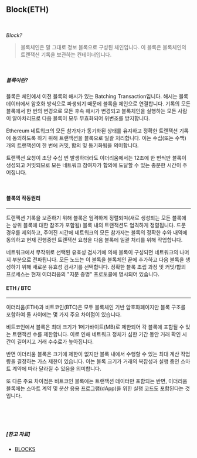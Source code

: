 ## Block(ETH)

<br>

*Block?*

> 블록체인은 말 그대로 정보 블록으로 구성된 체인입니다. 이 블록은 블록체인의 트랜잭션 기록을 보관하는 컨테이너입니다. 
<br>

##### 블록이란?

블록은 체인에서 이전 블록의 해시가 있는 Batching Transaction입니다. 해시는 블록 데이터에서 암호화 방식으로 파생되기 때문에 블록을 체인으로 연결합니다. 기록의 모든 블록에서 한 번의 변경으로 모든 후속 해시가 변경되고 블록체인을 실행하는 모든 사람이 알아차리므로 다음 블록이 모두 무효화되어 위변조를 방지합니다.

Ethereum 네트워크의 모든 참가자가 동기화된 상태를 유지하고 정확한 트랜잭션 기록에 동의하도록 하기 위해 트랜잭션을 블록으로 일괄 처리합니다. 이는 수십(또는 수백)개의 트랜잭션이 한 번에 커밋, 합의 및 동기화됨을 의미합니다.

트랜잭션 요청이 초당 수십 번 발생하더라도 이더리움에서는 12초에 한 번씩만 블록이 생성되고 커밋되므로 모든 네트워크 참여자가 합의에 도달할 수 있는 충분한 시간이 주어집니다.
<br>

<br>

#### 블록의 작동원리
---

트랜잭션 기록을 보존하기 위해 블록은 엄격하게 정렬되며(새로 생성되는 모든 블록에는 상위 블록에 대한 참조가 포함됨) 블록 내의 트랜잭션도 엄격하게 정렬됩니다. 드문 경우를 제외하고, 주어진 시간에 네트워크의 모든 참가자는 블록의 정확한 수와 내역에 동의하고 현재 진행중인 트랜잭션 요청을 다음 블록에 일괄 처리를 위해 작업합니다.

네트워크에서 무작위로 선택된 유효성 검사기에 의해 블록이 구성되면 네트워크의 나머지 부분으로 전파됩니다. 모든 노드는 이 블록을 블록체인 끝에 추가하고 다음 블록을 생성하기 위해 새로운 유효성 검사기를 선택합니다. 정확한 블록 조립 과정 및 커밋/합의 프로세스는 현재 이더리움의 "지분 증명" 프로토콜에 명시되어 있습니다.

#### ETH / BTC 

---

이더리움(ETH)과 비트코인(BTC)은 모두 블록체인 기반 암호화폐이지만 블록 구조를 포함하여 둘 사이에는 몇 가지 주요 차이점이 있습니다.

비트코인에서 블록은 최대 크기가 1메가바이트(MB)로 제한되어 각 블록에 포함될 수 있는 트랜잭션 수를 제한합니다. 이로 인해 네트워크 정체가 심한 기간 동안 거래 확인 시간이 길어지고 거래 수수료가 높아집니다.

반면 이더리움 블록은 크기에 제한이 없지만 블록 내에서 수행할 수 있는 최대 계산 작업량을 결정하는 가스 제한이 있습니다. 이는 블록 크기가 거래의 복잡성과 실행 중인 스마트 계약에 따라 달라질 수 있음을 의미합니다.

또 다른 주요 차이점은 비트코인 ​​블록에는 트랜잭션 데이터만 포함되는 반면, 이더리움 블록에는 스마트 계약 및 분산 응용 프로그램(dApp)을 위한 실행 코드도 포함된다는 것입니다.

<br>

<br>

<br>

##### [참고 자료]

- [BLOCKS](https://ethereum.org/ko/developers/docs/blocks/)
